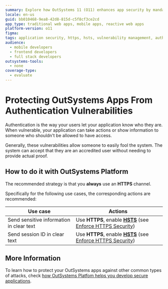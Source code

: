 ```yaml
---
summary: Explore how OutSystems 11 (O11) enhances app security by mandating HTTPS and HSTS to protect against authentication vulnerabilities.
locale: en-us
guid: bb010468-9ea8-42d8-815d-c5f8cf3ce2cd
app_type: traditional web apps, mobile apps, reactive web apps
platform-version: o11
figma:
tags: application security, https, hsts, vulnerability management, authentication security
audience:
  - mobile developers
  - frontend developers
  - full stack developers
outsystems-tools:
  - none
coverage-type:
  - evaluate
---
```


# Protecting OutSystems Apps From Authentication Vulnerabilities

Authentication is the way your users let your application know who they are. When vulnerable, your application can take actions or show information to someone who shouldn't be allowed to have access.

Generally, these vulnerabilities allow someone to easily fool the system. The system can accept that they are an accredited user without needing to provide actual proof.

## How to do it with OutSystems Platform

The recommended strategy is that you **always** use an **HTTPS** channel.

Specifically for the following use cases, the corresponding actions are recommended:

|Use case    |Actions    |
|------------|-----------|
|Send sensitive information in clear text   |Use **HTTPS**, enable [**HSTS**](https://cheatsheetseries.owasp.org/cheatsheets/HTTP_Strict_Transport_Security_Cheat_Sheet.html) (see [Enforce HTTPS Security](https://success.outsystems.com/Documentation/11/Managing_the_Applications_Lifecycle/Secure_the_Applications/Enforce_HTTPS_Security)) |
|Send session ID in clear text  |Use **HTTPS**, enable [**HSTS**](https://cheatsheetseries.owasp.org/cheatsheets/HTTP_Strict_Transport_Security_Cheat_Sheet.html) (see [Enforce HTTPS Security](https://success.outsystems.com/Documentation/11/Managing_the_Applications_Lifecycle/Secure_the_Applications/Enforce_HTTPS_Security)) |

## More Information

To learn how to protect your OutSystems apps against other common types of attacks, check [how OutSystems Platfom helps you develop secure applications](intro.md).
